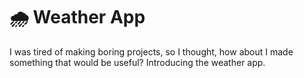 # 🌧️ Weather App

I was tired of making boring projects, so I thought, how about I made something that would be useful? 
Introducing the weather app.
